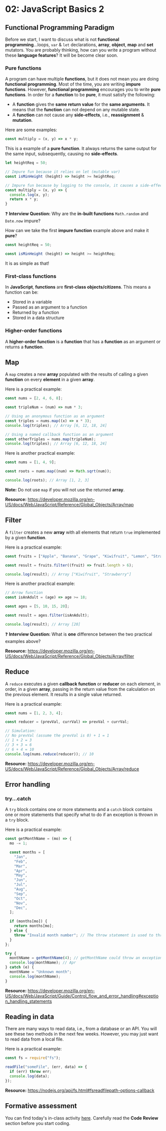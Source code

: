 # 02: JavaScript Basics 2

## Functional Programming Paradigm

Before we start, I want to discuss what is not **functional programming**...loops, `var` & `let` declarations, **array**, **object**, **map** and **set** mutators. You are probably thinking, how can you write a program without these **language features**? It will be become clear soon.

### Pure functions

A program can have multiple **functions**, but it does not mean you are doing **functional programming**. Most of the time, you are writing **impure functions**. However, **functional programming** encourages you to write **pure functions**. In order for a **function** to be **pure**, it must satisfy the following:

- A **function** gives the **same return value** for the **same arguments**. It means that the **function** can not depend on any mutable state.
- A **function** can not cause any **side-effects**, i.e., **reassignment** & **mutation**.

Here are some examples:

```javascript
const multiply = (x, y) => x * y;
```

This is a example of a **pure function**. It always returns the same output for the same input, subsequently, causing no **side-effects**.

```javascript
let heightReq = 50;

// Impure fun because it relies on let (mutable var)
const isMinHeight (height) => height >= heightReq;

// Impure fun because by logging to the console, it causes a side-effect
const multiply = (x, y) => {
  console.log(x, y);
  return x * y;
}
```

:question: **Interview Question:** Why are the **in-built functions** `Math.random` and `Date.now` impure?

How can we take the first **impure function** example above and make it **pure**?

```javascript
const heightReq = 50;

const isMinHeight (height) => height >= heightReq;
```

It is as simple as that!

### First-class functions

In **JavaScript**, **functions** are **first-class objects/citizens**. This means a function can be:

- Stored in a variable
- Passed as an argument to a function
- Returned by a function
- Stored in a data structure

### Higher-order functions

A **higher-order function** is a **function** that has a **function** as an argument or returns a **function**.

## Map

A `map` creates a new **array** populated with the results of calling a given **function** on every **element** in a given **array**.

Here is a practical example:

```javascript
const nums = [2, 4, 6, 8];

const tripleNum = (num) => num * 3;

// Using an anonymous function as an argument
const triples = nums.map((x) => x * 3);
console.log(triples); // Array [6, 12, 18, 24]

// Using a named callback function as an argument
const otherTriples = nums.map(tripleNum);
console.log(triples); // Array [6, 12, 18, 24]
```

Here is another practical example:

```javascript
const nums = [1, 4, 9];

const roots = nums.map((num) => Math.sqrt(num));

console.log(roots); // Array [1, 2, 3]
```

**Note:** Do not use `map` if you will not use the returned **array**.

**Resource:** <https://developer.mozilla.org/en-US/docs/Web/JavaScript/Reference/Global_Objects/Array/map>

## Filter

A `filter` creates a new **array** with all elements that return `true` implemented by a given **function**.

Here is a practical example:

```javascript
const fruits = ["Apple", "Banana", "Grape", "Kiwifruit", "Lemon", "Strawberry"];

const result = fruits.filter((fruit) => fruit.length > 6);

console.log(result); // Array ["Kiwifruit", "Strawberry"]
```

Here is another practical example:

```javascript
// Arrow function
const isAnAdult = (age) => age >= 18;

const ages = [5, 10, 15, 20];

const result = ages.filter(isAnAdult);

console.log(result); // Array [20]
```

:question: **Interview Question:** What is **one** difference between the two practical examples above?

**Resource:** <https://developer.mozilla.org/en-US/docs/Web/JavaScript/Reference/Global_Objects/Array/filter>

## Reduce

A `reduce` executes a given **callback function** or **reducer** on each element, in order, in a given **array**, passing in the return value from the calculation on the previous element. It results in a single value returned.

Here is a practical example:

```javascript
const nums = [1, 2, 3, 4];

const reducer = (prevVal, currVal) => prevVal + currVal;

// Simulation:
// No prevVal (assume the prevVal is 0) + 1 = 1
// 1 + 2 = 3
// 3 + 3 = 6
// 6 + 4 = 10
console.log(nums.reduce(reducer)); // 10
```

**Resource:** <https://developer.mozilla.org/en-US/docs/Web/JavaScript/Reference/Global_Objects/Array/reduce>

## Error handling

### try...catch

A `try` block contains one or more statements and a `catch` block contains one or more statements that specify what to do if an exception is thrown in a `try` block.

Here is a practical example:

```javascript
const getMonthName = (mo) => {
  mo -= 1;

  const months = [
    "Jan",
    "Feb",
    "Mar",
    "Apr",
    "May",
    "Jun",
    "Jul",
    "Aug",
    "Sep",
    "Oct",
    "Nov",
    "Dec",
  ];

  if (months[mo]) {
    return months[mo];
  } else {
    throw "Invalid month number"; // The throw statement is used to throw an exception
  }
};

try {
  monthName = getMonthName(4); // getMonthName could throw an exception
  console.log(monthName); // Apr
} catch (e) {
  monthName = "Unknown month";
  console.log(monthName);
}
```

**Resource:** <https://developer.mozilla.org/en-US/docs/Web/JavaScript/Guide/Control_flow_and_error_handling#exception_handling_statements>

## Reading in data

There are many ways to read data, i.e., from a database or an API. You will see these two methods in the next few weeks. However, you may just want to read data from a local file.

Here is a practical example:

```javascript
const fs = require("fs");

readFile("someFile", (err, data) => {
  if (err) throw err;
  console.log(data);
});
```

**Resource:** <https://nodejs.org/api/fs.html#fsreadfilepath-options-callback>

## Formative assessment

You can find today's in-class activity [here](https://github.com/otago-polytechnic-bit-courses/ID607001-intro-app-dev-concepts/blob/master/formative-assessments/in-class-activity-es6-basics-2.pdf). Carefully read the **Code Review** section before you start coding.
